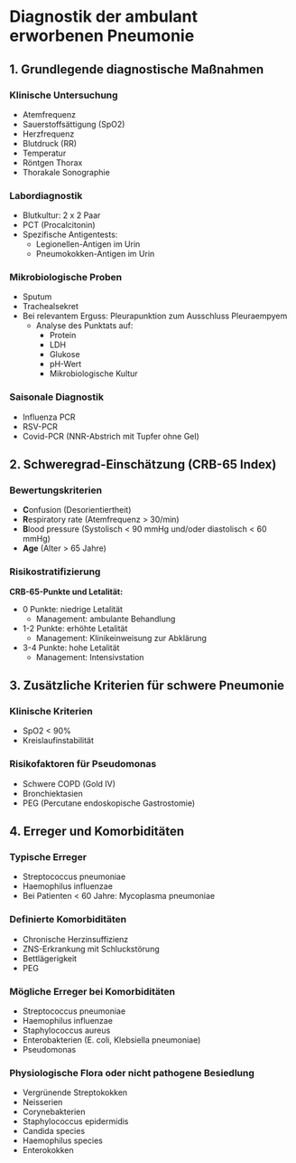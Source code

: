 # Diagnostik der ambulant erworbenen Pneumonie

## 1. Grundlegende diagnostische Maßnahmen

### Klinische Untersuchung
- Atemfrequenz
- Sauerstoffsättigung (SpO2)
- Herzfrequenz
- Blutdruck (RR)
- Temperatur
- Röntgen Thorax
- Thorakale Sonographie

### Labordiagnostik
- Blutkultur: 2 x 2 Paar
- PCT (Procalcitonin)
- Spezifische Antigentests:
  - Legionellen-Antigen im Urin
  - Pneumokokken-Antigen im Urin

### Mikrobiologische Proben
- Sputum
- Trachealsekret
- Bei relevantem Erguss: Pleurapunktion zum Ausschluss Pleuraempyem
  - Analyse des Punktats auf:
    - Protein
    - LDH
    - Glukose
    - pH-Wert
    - Mikrobiologische Kultur

### Saisonale Diagnostik
- Influenza PCR
- RSV-PCR
- Covid-PCR (NNR-Abstrich mit Tupfer ohne Gel)

## 2. Schweregrad-Einschätzung (CRB-65 Index)

### Bewertungskriterien
- **C**onfusion (Desorientiertheit)
- **R**espiratory rate (Atemfrequenz > 30/min)
- **B**lood pressure (Systolisch < 90 mmHg und/oder diastolisch < 60 mmHg)
- **Age** (Alter > 65 Jahre)

### Risikostratifizierung
**CRB-65-Punkte und Letalität:**
- 0 Punkte: niedrige Letalität
  - Management: ambulante Behandlung
- 1-2 Punkte: erhöhte Letalität
  - Management: Klinikeinweisung zur Abklärung
- 3-4 Punkte: hohe Letalität
  - Management: Intensivstation

## 3. Zusätzliche Kriterien für schwere Pneumonie

### Klinische Kriterien
- SpO2 < 90%
- Kreislaufinstabilität

### Risikofaktoren für Pseudomonas
- Schwere COPD (Gold IV)
- Bronchiektasien
- PEG (Percutane endoskopische Gastrostomie)

## 4. Erreger und Komorbiditäten

### Typische Erreger
- Streptococcus pneumoniae
- Haemophilus influenzae
- Bei Patienten < 60 Jahre: Mycoplasma pneumoniae

### Definierte Komorbiditäten
- Chronische Herzinsuffizienz
- ZNS-Erkrankung mit Schluckstörung
- Bettlägerigkeit
- PEG

### Mögliche Erreger bei Komorbiditäten
- Streptococcus pneumoniae
- Haemophilus influenzae
- Staphylococcus aureus
- Enterobakterien (E. coli, Klebsiella pneumoniae)
- Pseudomonas

### Physiologische Flora oder nicht pathogene Besiedlung
- Vergrünende Streptokokken
- Neisserien
- Corynebakterien
- Staphylococcus epidermidis
- Candida species
- Haemophilus species
- Enterokokken
